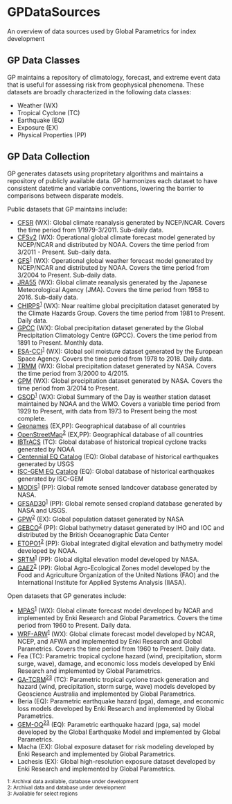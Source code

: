 # GPDataSources
An overview of data sources used by Global Parametrics for index development

## GP Data Classes
GP maintains a repository of climatology, forecast, and extreme event data that is useful for assessing risk from geophysical phenomena.  These datasets are broadly characterized in the following data classes:
- Weather (WX)
- Tropical Cyclone (TC)
- Earthquake (EQ)
- Exposure (EX)
- Physical Properties (PP)

## GP Data Collection
GP generates datasets using propritetary algorithms and maintains a repository of publicly available data.  GP harmonizes each dataset to have consistent datetime and variable conventions, lowering the barrier to comparisons between disparate models. 

Public datasets that GP maintains include:

- [CFSR](https://climatedataguide.ucar.edu/climate-data/climate-forecast-system-reanalysis-cfsr) (WX): Global climate reanalysis generated by NCEP/NCAR. Covers the time period from 1/1979-3/2011. Sub-daily data.
- [CFSv2](http://cfs.ncep.noaa.gov/) (WX): Operational global climate forecast model generated by NCEP/NCAR and distributed by NOAA.  Covers the time period from 3/2011 - Present. Sub-daily data.
- [GFS](https://www.ncdc.noaa.gov/data-access/model-data/model-datasets/global-forcast-system-gfs)<sup>[1](#footnote_1)</sup> (WX): Operational global weather forecast  model generated by NCEP/NCAR and distributed by NOAA. Covers the time period from 3/2004 to Present. Sub-daily data.
- [JRA55](http://ds.data.jma.go.jp/gmd/jra/atlas/en/index.html) (WX): Global climate reanalysis generated by the Japanese Meteorological Agency (JMA). Covers the time period from 1958 to 2016. Sub-daily data.
- [CHIRPS](http://chg.geog.ucsb.edu/data/chirps/)<sup>[1](#footnote_1)</sup> (WX): Near realtime global precipitation dataset generated by the Climate Hazards Group. Covers the time period from 1981 to Present. Daily data.
- [GPCC](https://www.dwd.de/EN/ourservices/gpcc/gpcc.html) (WX): Global precipitation dataset generated by the Global Precipitation Climatology Centre (GPCC).  Covers the time period from 1891 to Present. Monthly data.
- [ESA-CCI](https://www.esa-soilmoisture-cci.org/)<sup>[1](#footnote_1)</sup> (WX): Global soil moisture dataset generated by the European Space Agency.  Covers the time period from 1978 to 2018. Daily data.
- [TRMM](https://pmm.nasa.gov/TRMM) (WX): Global precipitation dataset generated by NASA. Covers the time period from 3/2000 to 4/2015.
- [GPM](https://pmm.nasa.gov/GPM) (WX): Global precipitation dataset generated by NASA. Covers the time period from 3/2014 to Present.
- [GSOD](https://data.nodc.noaa.gov/cgi-bin/iso?id=gov.noaa.ncdc:C00516)<sup>[1](#footnote_1)</sup> (WX): Global Summary of the Day is weather station dataset maintained by NOAA and the WMO.  Covers a variable time period from 1929 to Present, with data from 1973 to Present being the most complete.
- [Geonames](https://www.geonames.org/about.html) (EX,PP): Geographical database of all countries
- [OpenStreetMap](https://www.openstreetmap.org/about)<sup>[2](#footnote_2)</sup> (EX,PP): Geographical database of all countries
- [IBTrACS](https://www.ncdc.noaa.gov/ibtracs/) (TC): Global database of historical tropical cyclone tracks generated by NOAA
- [Centennial EQ Catalog](https://earthquake.usgs.gov/data/centennial/) (EQ): Global database of historical earthquakes generated by USGS
- [ISC-GEM EQ Catalog](http://www.isc.ac.uk/iscgem/) (EQ): Global database of historical earthquakes generated by ISC-GEM
- [MODIS](https://modis.gsfc.nasa.gov/)<sup>[1](#footnote_1)</sup> (PP): Global remote sensed landcover database generated by NASA.
- [GFSAD30](https://www.usgs.gov/centers/wgsc/science/global-food-security-support-analysis-data-30-m)<sup>[1](#footnote_1)</sup> (PP): Global remote sensed cropland  database generated by NASA and USGS.
- [GPW](http://sedac.ciesin.columbia.edu/data/collection/gpw-v4)<sup>[2](#footnote_2)</sup> (EX): Global population dataset generated by NASA
- [GEBCO](https://www.gebco.net/)<sup>[2](#footnote_2)</sup> (PP): Global bathymetry dataset generated by IHO and IOC and distributed by the British Oceanographic Data Center
- [ETOPO1](https://www.ngdc.noaa.gov/mgg/global/global.html)<sup>[2](#footnote_2)</sup> (PP): Global integrated digital elevation and bathymetry model developed by NOAA.
- [SRTM](https://www2.jpl.nasa.gov/srtm/index.html)<sup>[1](#footnote_1)</sup> (PP): Global digital elevation model developed by NASA.
- [GAEZ](http://www.fao.org/nr/gaez/en/)<sup>[2](#footnote_2)</sup> (PP): Global Agro-Ecological Zones model developed by the Food and Agriculture Organization of the United Nations (FAO) and the International Institute for Applied Systems Analysis (IIASA).

Open datasets that GP generates include:

- [MPAS](https://mpas-dev.github.io/)<sup>[1](#footnote_1)</sup> (WX): Global climate forecast model developed by NCAR and implemented by Enki Research and Global Parametrics. Covers the time period from 1960 to Present. Daily data.
- [WRF-ARW](https://www.mmm.ucar.edu/weather-research-and-forecasting-model)<sup>[1](#footnote_1)</sup> (WX): Global climate forecast model developed by NCAR, NCEP, and AFWA and implemented by Enki Research and Global Parametrics. Covers the time period from 1960 to Present. Daily data.
- Fea (TC): Parametric tropical cyclone hazard (wind, precipitation, storm surge, wave), damage, and economic loss models developed by Enki Research and implemented by Global Parametrics.
- [GA-TCRM](https://geoscienceaustralia.github.io/tcrm/docs/intro.html)<sup>[2](#footnote_2)</sup><sup>[3](#footnote_3)</sup> (TC): Parametric tropical cyclone track generation and hazard (wind, precipitation, storm surge, wave) models developed by Geoscience Australia and implemented by Global Parametrics.
- Beria (EQ): Parametric earthquake hazard (pga), damage, and economic loss models developed by Enki Research and implemented by Global Parametrics.
 - [GEM-OQ](https://www.globalquakemodel.org/)<sup>[2](#footnote_2)</sup><sup>[3](#footnote_3)</sup> (EQ): Parametric earthquake hazard (pga, sa) model developed by the Global Earthquake Model and implemented by Global Parametrics.
- Macha (EX): Global exposure dataset for risk modeling developed by Enki Research and implemented by Global Parametrics.
- Lachesis (EX): Global high-resolution exposure dataset developed by Enki Research and implemented by Global Parametrics.

<sub><a name="footnote_1">1</a>: Archival data available, database under development</sub>  
<sub><a name="footnote_2">2</a>: Archival data and database under development</sub>  
<sub><a name="footnote_3">3</a>: Available for select regions</sub>  
